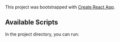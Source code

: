 This project was bootstrapped with [Create React App](https://github.com/facebook/create-react-app).

## Available Scripts

In the project directory, you can run:





